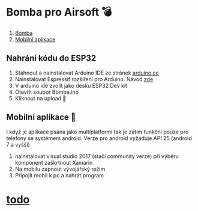# Bomba pro Airsoft :bomb:

1) [Bomba](https://github.com/OpltFrantisek/Projekt/wiki/Bomba)  
2) [Mobilní aplikace](https://github.com/OpltFrantisek/Projekt/wiki/Mobilní-aplikace)    

## Nahrání kódu do ESP32
 1) Stáhnout a nainstalovat Arduino IDE ze stránek [arduino.cc](https://www.arduino.cc/en/Main/Software)
 2) Nainstalovat Espressif rozšíření pro Arduino. Návod [zde](https://github.com/espressif/arduino-esp32/blob/master/docs/arduino-ide/windows.md)
 3) V arduino ide zvolit jako desku ESP32 Dev kit
 4) Otevřít soubor Bomba.ino
 6) Kliknout na upload :floppy_disk:
 
## Mobilní aplikace :iphone:   
 I když je aplikace psána jako multiplatformí tak je zatím funkční pouze pro telefony se systémem android. Verze pro android vyžaduje API 25 (android 7 a vyšší)
 1) nainstalovat visual studio 2017 (stačí community verze) při výběru komponent zaškrtnout Xamarin 
 2) Na mobilu zapnout vývojářský režim
 3) Připojit mobil k pc a nahrát program 
 
 # [todo](https://github.com/OpltFrantisek/Projekt/blob/master/todo_list.md)
